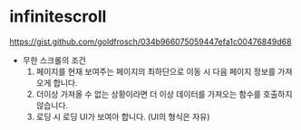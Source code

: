 # infinitescroll

https://gist.github.com/goldfrosch/034b966075059447efa1c00476849d68

- 무한 스크롤의 조건
  1. 페이지를 현재 보여주는 페이지의 최하단으로 이동 시 다음 페이지 정보를 가져오게 합니다.
  2. 더이상 가져올 수 없는 상황이라면 더 이상 데이터를 가져오는 함수를 호출하지 않습니다.
  3. 로딩 시 로딩 UI가 보여아 합니다. (UI의 형식은 자유)
